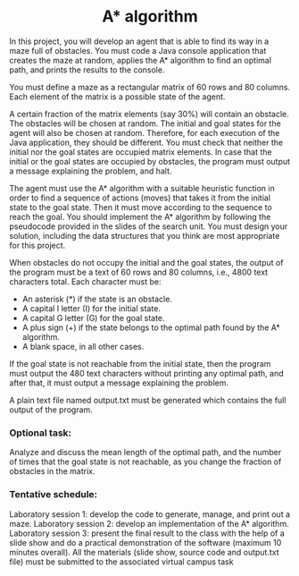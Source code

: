 <div align=center>
  <h1> A* algorithm </h1>
</div>

In this project, you will develop an agent that is able to find its way in a maze 
full of obstacles. You must code a Java console application that creates the maze at 
random, applies the A* algorithm to find an optimal path, and prints the results to the 
console.

You must define a maze as a rectangular matrix of 60 rows and 80 columns. 
Each element of the matrix is a possible state of the agent.

A certain fraction of the matrix elements (say 30%) will contain an obstacle. The 
obstacles will be chosen at random. The initial and goal states for the agent will also be 
chosen at random. Therefore, for each execution of the Java application, they should be 
different. You must check that neither the initial nor the goal states are occupied matrix 
elements. In case that the initial or the goal states are occupied by obstacles, the 
program must output a message explaining the problem, and halt.

The agent must use the A* algorithm with a suitable heuristic function in order 
to find a sequence of actions (moves) that takes it from the initial state to the goal state. 
Then it must move according to the sequence to reach the goal. You should implement 
the A* algorithm by following the pseudocode provided in the slides of the search unit. 
You must design your solution, including the data structures that you think are most 
appropriate for this project.

When obstacles do not occupy the initial and the goal states, the output of the 
program must be a text of 60 rows and 80 columns, i.e., 4800 text characters total.
Each character must be:
 - An asterisk (*) if the state is an obstacle. 
 - A capital I letter (I) for the initial state. 
 - A capital G letter (G) for the goal state. 
 - A plus sign (+) if the state belongs to the optimal path found by the A* algorithm. 
 - A blank space, in all other cases.

If the goal state is not reachable from the initial state, then the program must 
output the 480 text characters without printing any optimal path, and after that, it must 
output a message explaining the problem.

A plain text file named output.txt must be generated which contains the full 
output of the program.

### Optional task:
Analyze and discuss the mean length of the optimal path, and the number of 
times that the goal state is not reachable, as you change the fraction of obstacles in the 
matrix.

### Tentative schedule: 
Laboratory session 1: develop the code to generate, manage, and print out a 
maze.
 Laboratory session 2: develop an implementation of the A* algorithm. 
 Laboratory session 3: present the final result to the class with the help of a slide 
show and do a practical demonstration of the software (maximum 10 minutes overall). 
All the materials (slide show, source code and output.txt file) must be submitted to the 
associated virtual campus task
